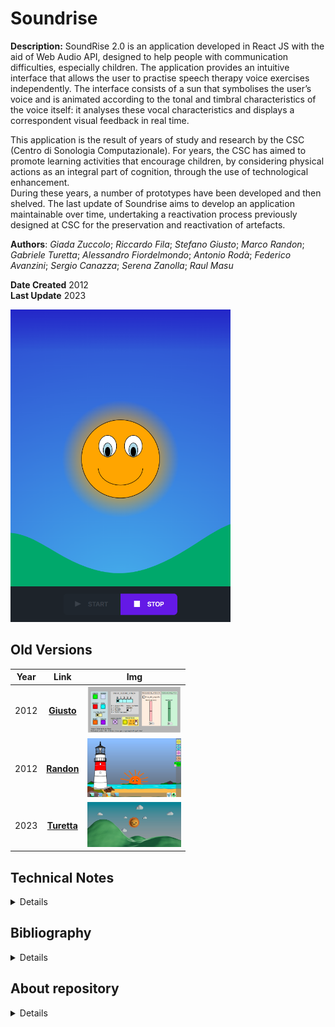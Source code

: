 # Soundrise

**Description:** SoundRise 2.0 is an application developed in React JS with the aid of Web Audio API, designed to help people with communication difficulties, especially children. The application provides an intuitive interface that allows the user to practise speech therapy voice exercises independently. The interface consists of a sun that symbolises the user’s voice and is animated according to the tonal and timbral characteristics of the voice itself: it analyses these vocal characteristics and displays a correspondent visual feedback in real time.

This application is the result of years of study and research by the CSC (Centro di Sonologia Computazionale). For years, the CSC has aimed to promote learning activities that encourage children, by considering physical actions as an integral part of cognition, through the use of technological enhancement.  
During these years, a number of prototypes have been developed and then shelved. The last update of Soundrise aims to develop an application maintainable over time, undertaking a reactivation process previously designed at CSC for the preservation and reactivation of artefacts.  
  
**Authors**: _Giada Zuccolo_; _Riccardo Fila_; _Stefano Giusto_; _Marco Randon_; _Gabriele Turetta_; _Alessandro Fiordelmondo_; _Antonio Rodà_; _Federico Avanzini_; _Sergio Canazza_; _Serena Zanolla_; _Raul Masu_

**Date Created** 2012  
**Last Update** 2023  

<img src="archive/photo/2023-soundrise2.0.png" alt="SOUNDRISE 2.0" height="500">

## Old Versions
| Year                       | Link                       | Img                       |
|:-------------------------------:|:-------------------------------:|:-------------------------------:|
| 2012 | [__Giusto__](./archive/past_versions/2012-Giusto/)  | <img src="archive/photo/2012-console di controllo di SounRise.png" width="150"> |
| 2012 | [__Randon__](./archive/past_versions/2012-Randon) | <img src="archive/photo/2012-interfaccia b.png" width="150"> |
| 2023 | [__Turetta__](./archive/past_versions/2023-Turetta) | <img src="archive/photo/2023-nuova interfaccia.png" width="150"> |

## Technical Notes

<details>

<!-- <summary>Technical Notes</summary> -->

### How soundrise works

**Flowchart - Audio feature extraction to graphical feedback** 
The application captures audio features from your voice using the device’s microphone and utilizes them to generate graphical feedback.

<img src="archive/data/2023-flowchart-audiofeature2graphic.png" alt="Audio feature extraction to graphical feedback" height="500">

The audio features of your voice are mapped to the movement of a sun on the screen.

<img src="archive/data/2012-mapping-audiofeature2graphic.png" alt="Mapping - Audio feature extraction to graphical feedback" height="200">

With the timber we consider only the five italian vowels

__link vowels-colors__  
[a] ⇒ rosso;  
[O] ⇒ arancione;   
[E] ⇒ verde;  
[i] ⇒ blu;  
[u] ⇒ grigio  

The vowels are extracted through an algorithm of Linear Predictive Coding (LPC) using defined vowel formants

<img src="archive/data/2023-instruction-formants-vowel.png" alt="Vowel format" height="70">

## Video Demostration
<video controls src="archive/video/2023-soundrise2.0-demo.mp4" title="Title"></video>

[link to the video](archive/video/2023-soundrise2.0-demo.mp4)

</details>

## Bibliography

<details>

####
| title | __SoundRise: studio e progettazione di un'applicazione multimodale interattiva per la didattica basata sull'analisi di feature vocali__|
| --- | --- |
| author | __Stefano Giusto__ |
| date | 2012-07-17 |
| type | __thesis__ |  
| link | [https://hdl.handle.net/20.500.12608/15800](https://hdl.handle.net/20.500.12608/15800)|
| bibtex | @article{giusto2012soundrise,title={SoundRise: studio e progettazione di un'applicazione multimodale interattiva per la didattica basata sull'analisi di feature vocali},author={Giusto, Stefano},year={2012}}|
####
| title | __SoundRise: sviluppo e validazione di un'applicazione multimodale interattiva per la didattica basata sull'analisi di feature vocali__|
| --- | --- |
| author | __Marco Randon__ |
| date | 2012-07-17 |
| type | __thesis__ |  
| link | [https://hdl.handle.net/20.500.12608/15833](https://hdl.handle.net/20.500.12608/15833)|
| bibtex | @article{randon2012soundrise,title={SoundRise: sviluppo e validazione di un'applicazione multimodale interattiva per la didattica basata sull'analisi di feature vocali},author={Randon, Marco},year={2012}} |
####
| title | __Soundrise 2.0: Sviluppo di un'interfaccia grafica interattiva in Three.js per supportare persone con disabilità uditive__|
| --- | --- |
| author | __Gabriele Turetta__ |
| date | 2023 |
| type | __thesis__ |  
| link | [https://hdl.handle.net/20.500.12608/44069](https://hdl.handle.net/20.500.12608/44069)|
| bibtex | @article{turettasoundrise,title={Soundrise 2.0: Sviluppo di un'interfaccia grafica interattiva in Three. js per supportare persone con disabilit{\`a} uditive},author={TURETTA, GABRIELE}} |
####
| title | __Soundrise 2.0: Sviluppo di un modello di riconoscimento timbrico per un sistema di assistenza web dedicato a persone con disabilità uditive__ |
| --- | --- |
| author | __Riccardo Fila__ |
| date | 2023 |
| type | __thesis__ |  
| link | [https://hdl.handle.net/20.500.12608/53325](https://hdl.handle.net/20.500.12608/53325)|
| bibtex | @article{filasoundrise,title={SOUNDRISE 2.0: Sviluppo di un modello di riconoscimento timbrico per un sistema di assistenza web dedicato a persone con disabilit{\`a} uditive},author={FILA, RICCARDO}}|
####
| title | __A New Sunrise for Speech Therapy: Development of SoundRise 2.0 Application__ |
| --- | --- |
| author | __Giada Zuccolo__ |
| date | 2023 |
| type | __thesis__ |  
| link | [https://hdl.handle.net/20.500.12608/60413](https://hdl.handle.net/20.500.12608/60413)|
| bibtex | |

</details>

## About repository

<details>

This repository serves as a tool for preserving the application and research project.  
The repository follows the guideline of the _Multilevel Dynamic Preservation_ (MDP) model ([https://www.frontiersin.org/articles/10.3389/frsip.2023.1183294/full](https://www.frontiersin.org/articles/10.3389/frsip.2023.1183294/full))  

</details>